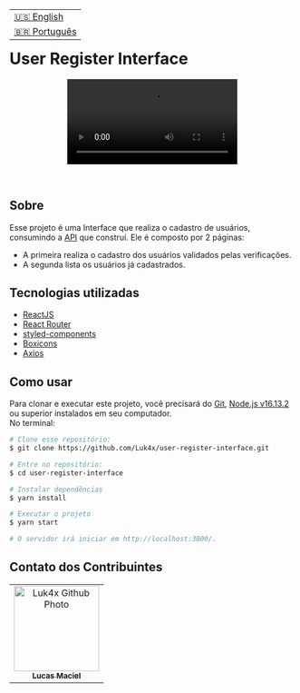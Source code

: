 <table align="right">
  <tr>
    <td>
      <a href="readme-en.md">🇺🇸 English</a>
    </td>
  </tr>
  <tr>
    <td>
      <a href="README.md">🇧🇷 Português</a>
    </td>
  </tr>
</table>
<br>

# User Register Interface
<p align="center">
  <video src="https://user-images.githubusercontent.com/86276393/178146501-81a0a0e1-4c6a-41c8-957a-5e20e5e1a190.mp4">
</p>
<br>

## Sobre
Esse projeto é uma Interface que realiza o cadastro de usuários, consumindo a [API](https://github.com/Luk4x/user-register-API) que construí.
Ele é composto por 2 páginas:
- A primeira realiza o cadastro dos usuários validados pelas verificações.
- A segunda lista os usuários já cadastrados.

## Tecnologias utilizadas
- [ReactJS](https://pt-br.reactjs.org)
- [React Router](https://v5.reactrouter.com/web/guides/quick-start)
- [styled-components](https://styled-components.com)
- [Boxicons](https://boxicons.com/usage)
- [Axios](https://axios-http.com/docs/intro)

## Como usar
Para clonar e executar este projeto, você precisará do [Git](https://git-scm.com/), [Node.js v16.13.2](https://nodejs.org/en/) ou superior instalados em seu computador.<br>No terminal:

```bash
# Clone esse repositório:
$ git clone https://github.com/Luk4x/user-register-interface.git

# Entre no repositório:
$ cd user-register-interface

# Instalar dependências 
$ yarn install

# Executar o projeto
$ yarn start

# O servidor irá iniciar em http://localhost:3000/.
```

## Contato dos Contribuintes
<table>
  <tr>
    <td align="center">
      <a href="https://www.linkedin.com/in/lucasmacielf/">
        <img src="https://avatars.githubusercontent.com/Luk4x" width="150px;" alt="Luk4x Github Photo"/><br>
        <sub>
          <b>Lucas Maciel</b>
        </sub>
      </a>
    </td>
  </tr>
</table>
